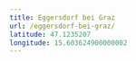 ```yaml
---
title: Eggersdorf bei Graz
url: /eggersdorf-bei-graz/
latitude: 47.1235207
longitude: 15.603624900000002
---
```

